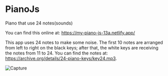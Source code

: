 # PianoJs
 Piano that use 24 notes(sounds)

You can find this online at: https://my-piano-js-13a.netlify.app/


This app uses 24 notes to make some noise. The first 10 notes are arranged from left to right on the black keys; after that, the white keys are receiving the notes from 11 to 24. You can find the notes at:   https://archive.org/details/24-piano-keys/key24.mp3.




![Capture](https://user-images.githubusercontent.com/91092822/201682264-69fa8159-724e-4b44-88b5-63e355655543.PNG)
